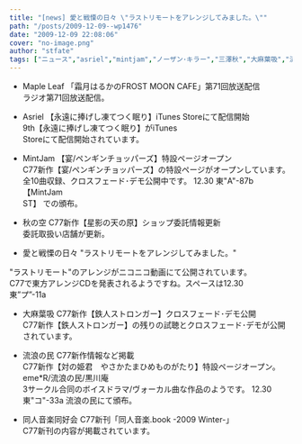 ```yaml
---
title: "[news] 愛と戦慄の日々 \"ラストリモートをアレンジしてみました。\""
path: "/posts/2009-12-09--wp1476"
date: "2009-12-09 22:08:06"
cover: "no-image.png"
author: "stfate"
tags: ["ニュース","asriel","mintjam","ノーザン･キラー","三澤秋","大麻葉吸","流浪の民","霜月はるか"]
---
```


<style type="text/css">
<!--
p {white-space: pre-wrap};
-->
</style>

- Maple Leaf 「霜月はるかのFROST MOON CAFE」第71回放送配信
ラジオ第71回放送配信。

- Asriel 【永遠に捧げし凍てつく眠り】iTunes Storeにて配信開始
9th【永遠に捧げし凍てつく眠り】がiTunes Storeにて配信開始されています。

- MintJam 【宴/ペンギンチョッパーズ】特設ページオープン
C77新作【宴/ペンギンチョッパーズ】の特設ページがオープンしています。
全10曲収録、クロスフェード･デモ公開中です。
12.30 東"A"-87b 【MintJam ST】 での頒布。

- 秋の空 C77新作【星影の天の原】ショップ委託情報更新
委託取扱い店舗が更新。

- 愛と戦慄の日々 "ラストリモートをアレンジしてみました。"

"ラストリモート"のアレンジがニコニコ動画にて公開されています。
C77で東方アレンジCDを発表されるようですね。スペースは12.30 東”プ”-11a

- 大麻葉吸 C77新作【鉄人ストロンガー】クロスフェード･デモ公開
C77新作【鉄人ストロンガー】の残りの試聴とクロスフェード･デモが公開されています。

- 流浪の民 C77新作情報など掲載
C77新作【対の姫君　やさかたまひめものがたり】特設ページオープン。
eme*R/流浪の民/黒川庵 3サークル合同のボイスドラマ/ヴォーカル曲な作品のようです。
12.30 東"コ"-33a 流浪の民にて頒布。

- 同人音楽同好会 C77新刊「同人音楽.book -2009 Winter-」
C77新刊の内容が掲載されています。